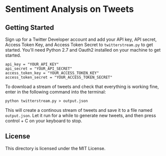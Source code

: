 # Sentiment Analysis on Tweets

## Getting Started
Sign up for a Twitter Developer account and add your API key, API secret, Access Token Key, and Access Token Secret to `twitterstream.py` to get started. You'll need Python 2.7 and Oauth2 installed on your machine to get started.

```
api_key = "YOUR_API_KEY"
api_secret = "YOUR_API_SECRET"
access_token_key = "YOUR_ACCESS_TOKEN_KEY"
access_token_secret = "YOUR_ACCESS_TOKEN_SECRET"
```

To download a stream of tweets and check that everything is working fine, enter in the following command into the terminal:
```
python twitterstream.py > output.json
```

This will create a continous stream of tweets and save it to a file named `output.json`. Let it run for a while to generate new tweets, and then press control + C on your keyboard to stop.

## License
This directory is licensed under the MIT License.
